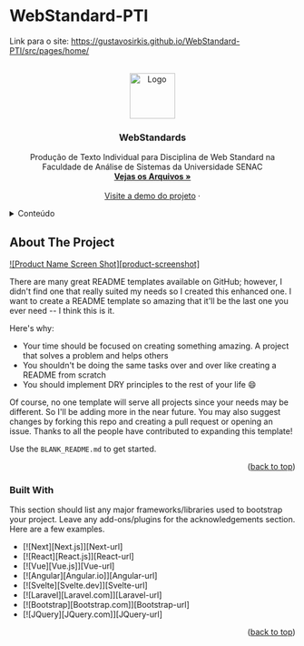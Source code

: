# WebStandard-PTI

Link para o site:  https://gustavosirkis.github.io/WebStandard-PTI/src/pages/home/




<!-- PROJECT LOGO -->
<br />
<div align="center">
  <a href="https://github.com/othneildrew/Best-README-Template">
    <img src="images/logo.png" alt="Logo" width="80" height="80">
  </a>

  <h3 align="center">WebStandards</h3>

  <p align="center">
    Produção de Texto Individual para Disciplina de Web Standard na Faculdade de Análise de Sistemas da Universidade SENAC
    <br />
    <a href="https://github.com/GustavoSirkis/WebStandard-PTI"><strong>Vejas os Arquivos »</strong></a>
    <br />
    <br />
    <a href="https://gustavosirkis.github.io/WebStandard-PTI/src/pages/home/">Visite a demo do projeto</a>
    ·
  </p>
</div>



<!-- TABLE OF CONTENTS -->
<details>
  <summary>Conteúdo</summary>
  <ol>
    <li>
      <a href="#about-the-project">Protipação</a>
      <ul>
        <li><a href="#built-with">Tecnologias Tilizadas</a></li>
      </ul>
    </li>
  </ol>
</details>



<!-- ABOUT THE PROJECT -->
## About The Project

[![Product Name Screen Shot][product-screenshot]](https://example.com)

There are many great README templates available on GitHub; however, I didn't find one that really suited my needs so I created this enhanced one. I want to create a README template so amazing that it'll be the last one you ever need -- I think this is it.

Here's why:
* Your time should be focused on creating something amazing. A project that solves a problem and helps others
* You shouldn't be doing the same tasks over and over like creating a README from scratch
* You should implement DRY principles to the rest of your life :smile:

Of course, no one template will serve all projects since your needs may be different. So I'll be adding more in the near future. You may also suggest changes by forking this repo and creating a pull request or opening an issue. Thanks to all the people have contributed to expanding this template!

Use the `BLANK_README.md` to get started.

<p align="right">(<a href="#readme-top">back to top</a>)</p>



### Built With

This section should list any major frameworks/libraries used to bootstrap your project. Leave any add-ons/plugins for the acknowledgements section. Here are a few examples.

* [![Next][Next.js]][Next-url]
* [![React][React.js]][React-url]
* [![Vue][Vue.js]][Vue-url]
* [![Angular][Angular.io]][Angular-url]
* [![Svelte][Svelte.dev]][Svelte-url]
* [![Laravel][Laravel.com]][Laravel-url]
* [![Bootstrap][Bootstrap.com]][Bootstrap-url]
* [![JQuery][JQuery.com]][JQuery-url]

<p align="right">(<a href="#readme-top">back to top</a>)</p>

